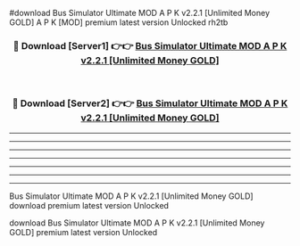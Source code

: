 #download Bus Simulator Ultimate MOD A P K v2.2.1 [Unlimited Money GOLD]  A P K [MOD] premium latest version Unlocked rh2tb 



<div align="center">
<h3>🔴 Download [Server1] 👉👉 <a href="https://apkdownload2.web.app/">Bus Simulator Ultimate MOD A P K v2.2.1 [Unlimited Money GOLD] </a></h3><br>

<h3>🔴 Download [Server2] 👉👉 <a href="https://apkdownload2.web.app/">Bus Simulator Ultimate MOD A P K v2.2.1 [Unlimited Money GOLD] </a></h3>
</div>





----------------------------------------------------------

----------------------------------------------------------

----------------------------------------------------------

----------------------------------------------------------

----------------------------------------------------------

----------------------------------------------------------

----------------------------------------------------------

Bus Simulator Ultimate MOD A P K v2.2.1 [Unlimited Money GOLD]  download premium latest version Unlocked

download Bus Simulator Ultimate MOD A P K v2.2.1 [Unlimited Money GOLD]  premium latest version Unlocked
